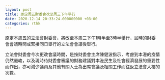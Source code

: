 ```yaml
---
layout: post
title: 原定周五財委會改至周三下午舉行
date: 2020-12-14 20:33:24.000000000 +08:00
categories: rthk
---
```


原定本周五的立法會財委會，將改至本周三下午1時半至3時半舉行，屆時的財委會會議時間或緊接同日舉行的立法會會議後舉行。

立法會財委會今次更改會議時間，是按財委會主席陳健波指示，考慮到本港的疫情仍然嚴峻，以及現時待財委會審議的財務建議對本港民生及社會經濟發展的重要性而作出，亦可減少議員及其他有關人士為出席會議及相關工作而往返立法會大樓的次數。
